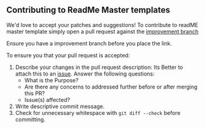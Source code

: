 ## Contributing to ReadMe Master templates

We'd love to accept your patches and suggestions!
To contribute to readME master template simply open a pull request against the [improvement branch](https://github.com/tamzi/ReadMe-MasterTemplates/tree/improvements)

Ensure you have a improvement branch before you place the link.

To ensure you that your pull request is accepted:

1. Describe your changes in the pull request description: Its Better to attach this to an [issue](https://github.com/tamzi/ReadMe-MasterTemplates/issues).
Answer the following questions:
    - What is the Purpose?
    - Are there any concerns to addressed further before or after merging this PR?
    - Issue(s) affected?
2. Write descriptive commit message.
3. Check for unnecessary whitespace with `git diff --check` before committing.
